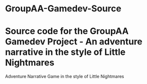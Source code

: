 # GroupAA-Gamedev-Source

Source code for the GroupAA Gamedev Project - An adventure narrative in the style of Little Nightmares 
=======
Adventure Narrative Game in the style of Little Nightmares

